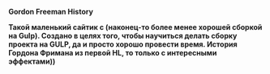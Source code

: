 __Gordon Freeman History__

**Такой маленький сайтик с (наконец-то более менее хорошей сборкой на Gulp). Создано в целях того, чтобы научиться делать сборку проекта на GULP, да и просто хорошо провести время. История Гордона Фримана из первой HL, то только с интересными эффектами))**